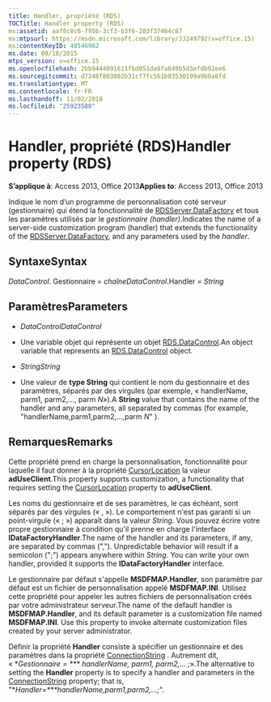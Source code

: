 ```yaml
---
title: Handler, propriété (RDS)
TOCTitle: Handler property (RDS)
ms:assetid: aaf8c8c6-f95b-3cf3-b3f6-203f37464c87
ms:mtpsurl: https://msdn.microsoft.com/library/JJ249792(v=office.15)
ms:contentKeyID: 48546962
ms.date: 09/18/2015
mtps_version: v=office.15
ms.openlocfilehash: 2bb9444091611fbd051da9fa649b5d3efdb92ee6
ms.sourcegitcommit: d7248f803002b31cf7fc561b03530199a9b0a8fd
ms.translationtype: MT
ms.contentlocale: fr-FR
ms.lasthandoff: 11/02/2018
ms.locfileid: "25923580"
---
```

# <a name="handler-property-rds"></a><span data-ttu-id="21d8f-102">Handler, propriété (RDS)</span><span class="sxs-lookup"><span data-stu-id="21d8f-102">Handler property (RDS)</span></span>


<span data-ttu-id="21d8f-103">**S’applique à**: Access 2013, Office 2013</span><span class="sxs-lookup"><span data-stu-id="21d8f-103">**Applies to**: Access 2013, Office 2013</span></span>


<span data-ttu-id="21d8f-104">Indique le nom d’un programme de personnalisation coté serveur (gestionnaire) qui étend la fonctionnalité de [RDSServer.DataFactory](datafactory-object-rdsserver.md) et tous les paramètres utilisés par le *gestionnaire (handler)*.</span><span class="sxs-lookup"><span data-stu-id="21d8f-104">Indicates the name of a server-side customization program (handler) that extends the functionality of the [RDSServer.DataFactory](datafactory-object-rdsserver.md), and any parameters used by the *handler*.</span></span>

## <a name="syntax"></a><span data-ttu-id="21d8f-105">Syntaxe</span><span class="sxs-lookup"><span data-stu-id="21d8f-105">Syntax</span></span>

<span data-ttu-id="21d8f-106">*DataControl*. Gestionnaire = *chaîne*</span><span class="sxs-lookup"><span data-stu-id="21d8f-106">*DataControl*.Handler = *String*</span></span>

## <a name="parameters"></a><span data-ttu-id="21d8f-107">Paramètres</span><span class="sxs-lookup"><span data-stu-id="21d8f-107">Parameters</span></span>

  - <span data-ttu-id="21d8f-108">*DataControl*</span><span class="sxs-lookup"><span data-stu-id="21d8f-108">*DataControl*</span></span>

  - <span data-ttu-id="21d8f-109">Une variable objet qui représente un objet [RDS.DataControl](datacontrol-object-rds.md).</span><span class="sxs-lookup"><span data-stu-id="21d8f-109">An object variable that represents an [RDS.DataControl](datacontrol-object-rds.md) object.</span></span>

  - <span data-ttu-id="21d8f-110">*String*</span><span class="sxs-lookup"><span data-stu-id="21d8f-110">*String*</span></span>

  - <span data-ttu-id="21d8f-111">Une valeur de **type String** qui contient le nom du gestionnaire et des paramètres, séparés par des virgules (par exemple, « handlerName, parm1, parm2,..., parm *N*»).</span><span class="sxs-lookup"><span data-stu-id="21d8f-111">A **String** value that contains the name of the handler and any parameters, all separated by commas (for example, "handlerName,parm1,parm2,...,parm *N*" ).</span></span>

## <a name="remarks"></a><span data-ttu-id="21d8f-112">Remarques</span><span class="sxs-lookup"><span data-stu-id="21d8f-112">Remarks</span></span>

<span data-ttu-id="21d8f-113">Cette propriété prend en charge la personnalisation, fonctionnalité pour laquelle il faut donner à la propriété [CursorLocation](cursorlocation-property-ado.md) la valeur **adUseClient**.</span><span class="sxs-lookup"><span data-stu-id="21d8f-113">This property supports customization, a functionality that requires setting the [CursorLocation](cursorlocation-property-ado.md) property to **adUseClient**.</span></span>

<span data-ttu-id="21d8f-p101">Les noms du gestionnaire et de ses paramètres, le cas échéant, sont séparés par des virgules (« , »). Le comportement n'est pas garanti si un point-virgule (« ; ») apparaît dans la valeur *String*. Vous pouvez écrire votre propre gestionnaire à condition qu'il prenne en charge l'interface **IDataFactoryHandler**.</span><span class="sxs-lookup"><span data-stu-id="21d8f-p101">The name of the handler and its parameters, if any, are separated by commas (","). Unpredictable behavior will result if a semicolon (";") appears anywhere within *String*. You can write your own handler, provided it supports the **IDataFactoryHandler** interface.</span></span>

<span data-ttu-id="21d8f-p102">Le gestionnaire par défaut s'appelle **MSDFMAP.Handler**, son paramètre par défaut est un fichier de personnalisation appelé **MSDFMAP.INI**. Utilisez cette propriété pour appeler les autres fichiers de personnalisation créés par votre administrateur serveur.</span><span class="sxs-lookup"><span data-stu-id="21d8f-p102">The name of the default handler is **MSDFMAP.Handler**, and its default parameter is a customization file named **MSDFMAP.INI**. Use this property to invoke alternate customization files created by your server administrator.</span></span>

<span data-ttu-id="21d8f-119">Définir la propriété **Handler** consiste à spécifier un gestionnaire et des paramètres dans la propriété [ConnectionString](connectionstring-property-ado.md) . Autrement dit, « \**Gestionnaire = \*\*\* handlerName, parm1, parm2,... ;*».</span><span class="sxs-lookup"><span data-stu-id="21d8f-119">The alternative to setting the **Handler** property is to specify a handler and parameters in the [ConnectionString](connectionstring-property-ado.md) property; that is, "\**Handler=\*\*\*handlerName,parm1,parm2,...;*".</span></span>

